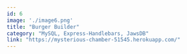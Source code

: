 ```yaml
---
id: 6
image: './image6.png'
title: "Burger Builder"
category: "MySQL, Express-Handlebars, JawsDB"
link: "https://mysterious-chamber-51545.herokuapp.com/"
---
```

